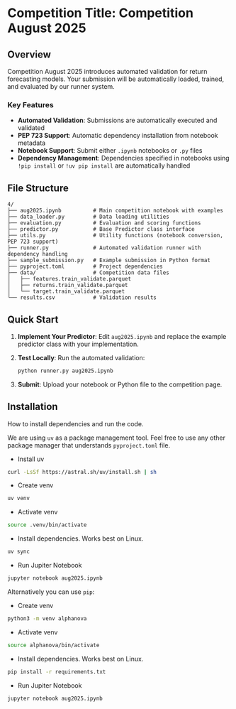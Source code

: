 # Competition Title: Competition August 2025

## Overview

Competition August 2025 introduces automated validation for return forecasting models. Your submission will be automatically loaded, trained, and evaluated by our runner system.

### Key Features

- **Automated Validation**: Submissions are automatically executed and validated
- **PEP 723 Support**: Automatic dependency installation from notebook metadata
- **Notebook Support**: Submit either `.ipynb` notebooks or `.py` files
- **Dependency Management**: Dependencies specified in notebooks using `!pip install` or `!uv pip install` are automatically handled

## File Structure

```
4/
├── aug2025.ipynb          # Main competition notebook with examples
├── data_loader.py         # Data loading utilities
├── evaluation.py          # Evaluation and scoring functions
├── predictor.py           # Base Predictor class interface
├── utils.py               # Utility functions (notebook conversion, PEP 723 support)
├── runner.py              # Automated validation runner with dependency handling
├── sample_submission.py   # Example submission in Python format
├── pyproject.toml         # Project dependencies
├── data/                  # Competition data files
│   ├── features.train_validate.parquet
│   ├── returns.train_validate.parquet
│   └── target.train_validate.parquet
└── results.csv            # Validation results
```

## Quick Start

1. **Implement Your Predictor**: Edit `aug2025.ipynb` and replace the example predictor class with your implementation.

2. **Test Locally**: Run the automated validation:
   ```bash
   python runner.py aug2025.ipynb
   ```

3. **Submit**: Upload your notebook or Python file to the competition page.

## Installation

How to install dependencies and run the code.

We are using `uv` as a package management tool. Feel free to use any other package manager that understands `pyproject.toml` file.
- Install uv
```bash
curl -LsSf https://astral.sh/uv/install.sh | sh
```
- Create venv
```bash
uv venv
```
- Activate venv
```bash
source .venv/bin/activate
```
- Install dependencies. Works best on Linux.
```bash
uv sync
```
- Run Jupiter Notebook
```bash
jupyter notebook aug2025.ipynb
``` 

Alternatively you can use `pip`:
- Create venv
```bash
python3 -m venv alphanova
```
- Activate venv
```bash
source alphanova/bin/activate
```
- Install dependencies. Works best on Linux.
```bash
pip install -r requirements.txt
```
- Run Jupiter Notebook
```bash
jupyter notebook aug2025.ipynb
```